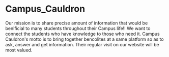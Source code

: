 # Campus_Cauldron

Our mission is to share precise amount of information that would be benificial to many students throughout their Campus life!!
We want to connect the students who have knowledge to those who need it.
Campus Cauldron's motto is to bring together bencolites at a same platform so as to ask, answer and get information. Their regular visit on our website will be most valued.
